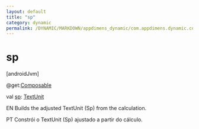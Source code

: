 ```yaml
---
layout: default
title: "sp"
category: dynamic
permalink: /DYNAMIC/MARKDOWN/appdimens_dynamic/com.appdimens.dynamic.compose/-app-dimens-dynamic/sp.html
---
```


# sp

[androidJvm]

@get:[Composable](https://developer.android.com/reference/kotlin/androidx/compose/runtime/Composable.html)

val [sp](sp.md): [TextUnit](https://developer.android.com/reference/kotlin/androidx/compose/ui/unit/TextUnit.html)

EN Builds the adjusted TextUnit (Sp) from the calculation.

PT Constrói o TextUnit (Sp) ajustado a partir do cálculo.